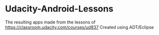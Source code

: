# Udacity-Android-Lessons
The resulting apps made from the lessons of https://classroom.udacity.com/courses/ud837
Created using ADT/Eclipse
